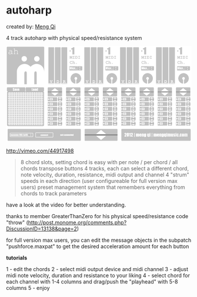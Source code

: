 # autoharp

created by: [Meng Qi](http://mengqimusic.com)

4 track autoharp with physical speed/resistance system

![](app-ah.png)

http://vimeo.com/44917498

> 8 chord slots, setting chord is easy with per note / per chord / all chords transpose buttons
> 4 tracks, each can select a different chord, note velocity, duration, resistance, midi output and channel
> 4 "strum" speeds in each direction (user configureable for full version max users)
> preset management system that remembers everything from chords to track parameters

have a look at the video for better understanding.

thanks to member GreaterThanZero for his physical speed/resistance code "throw" (http://post.monome.org/comments.php?DiscussionID=13138&page=2)

for full version max users, you can edit the message objects in the subpatch "pushforce.maxpat" to get the desired acceleration amount for each button

**tutorials**

1 - edit the chords
2 - select midi output device and midi channel
3 - adjust midi note velocity, duration and resistance to your liking
4 - select chord for each channel with 1-4 columns and drag/push the "playhead" with 5-8 columns
5 - enjoy
